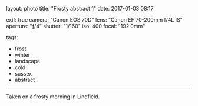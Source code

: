 layout: photo
title: "Frosty abstract 1"
date: 2017-01-03 08:17

exif: true
camera: "Canon EOS 70D"
lens: "Canon EF 70-200mm f/4L IS"
aperture: "ƒ/4"
shutter: "1/160"
iso: 400
focal: "192.0mm"

tags:
  - frost
  - winter
  - landscape
  - cold
  - sussex
  - abstract
---

Taken on a frosty morning in Lindfield.
